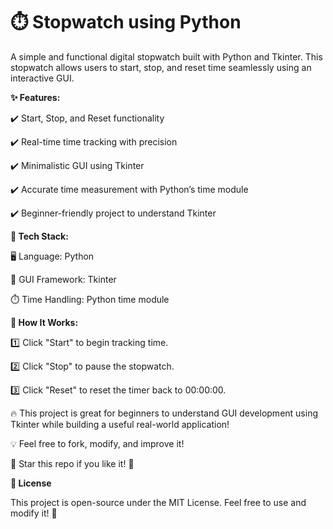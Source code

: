 # ⏱️ Stopwatch using Python

A simple and functional digital stopwatch built with Python and Tkinter. This stopwatch allows users to start, stop, and reset time seamlessly using an interactive GUI.

**✨ Features:**

✔️ Start, Stop, and Reset functionality

✔️ Real-time time tracking with precision

✔️ Minimalistic GUI using Tkinter

✔️ Accurate time measurement with Python’s time module

✔️ Beginner-friendly project to understand Tkinter

**🔧 Tech Stack:**

🖥️ Language: Python

🎨 GUI Framework: Tkinter

⏱️ Time Handling: Python time module

**📌 How It Works:**

1️⃣ Click "Start" to begin tracking time.

2️⃣ Click "Stop" to pause the stopwatch.

3️⃣ Click "Reset" to reset the timer back to 00:00:00.

🔥 This project is great for beginners to understand GUI development using Tkinter while building a useful real-world application!

💡 Feel free to fork, modify, and improve it!

🚀 Star this repo if you like it! 🌟

**📜 License**

This project is open-source under the MIT License. Feel free to use and
modify it! 🚀
